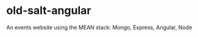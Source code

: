 old-salt-angular
================

An events website using the MEAN stack: Mongo, Express, Angular, Node
